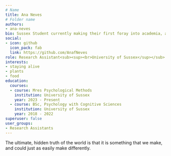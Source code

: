 ```yaml
---
# Name
title: Ana Neves
# Folder name
authors:
- ana-neves
bio: Sussex Student currently making their first foray into academia, a wide set of interests and a passion for change
social:
- icon: github
  icon_pack: fab
  link: https://github.com/AnafNeves
role: Research Assistant<sub><sup><br>University of Sussex</sup></sub>
interests:
- staying alive
- plants
- food
education:
  courses:
  - course: Mres Psychological Methods
    institution: University of Sussex
    year: 2023 - Present
  - course: BSc, Psychology with Cognitive Sciences
    institution: University of Sussex
    year: 2018 - 2022
superuser: false
user_groups:
- Research Assistants
---
```


The ultimate, hidden truth of the world is that it is something that we make, and could just as easily make differently.
